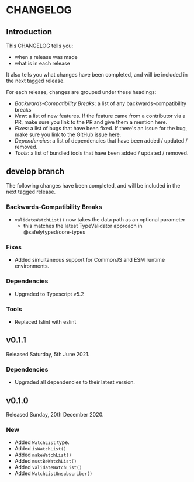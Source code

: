 # CHANGELOG

## Introduction

This CHANGELOG tells you:

* when a release was made
* what is in each release

It also tells you what changes have been completed, and will be included in the next tagged release.

For each release, changes are grouped under these headings:

* _Backwards-Compatibility Breaks_: a list of any backwards-compatibility breaks
* _New_: a list of new features. If the feature came from a contributor via a PR, make sure you link to the PR and give them a mention here.
* _Fixes_: a list of bugs that have been fixed. If there's an issue for the bug, make sure you link to the GitHub issue here.
* _Dependencies_: a list of dependencies that have been added / updated / removed.
* _Tools_: a list of bundled tools that have been added / updated / removed.

## develop branch

The following changes have been completed, and will be included in the next tagged release.

### Backwards-Compatibility Breaks

* `validateWatchList()` now takes the data path as an optional parameter
  - this matches the latest TypeValidator approach in @safelytyped/core-types

### Fixes

* Added simultaneous support for CommonJS and ESM runtime environments.

### Dependencies

* Upgraded to Typescript v5.2

### Tools

* Replaced tslint with eslint

## v0.1.1

Released Saturday, 5th June 2021.

### Dependencies

* Upgraded all dependencies to their latest version.

## v0.1.0

Released Sunday, 20th December 2020.

### New

* Added `WatchList` type.
* Added `isWatchList()`
* Added `makeWatchList()`
* Added `mustBeWatchList()`
* Added `validateWatchList()`
* Added `WatchListUnsubscriber()`
